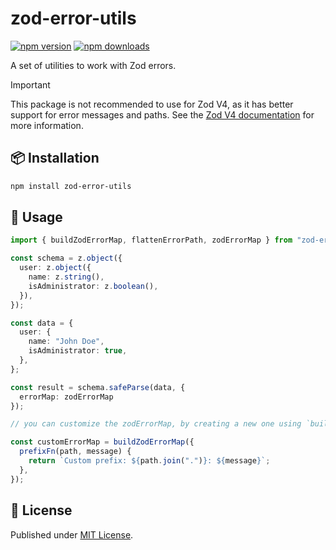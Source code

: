# zod-error-utils

[![npm version][npm-version-src]][npm-version-href]
[![npm downloads][npm-downloads-src]][npm-downloads-href]

A set of utilities to work with Zod errors.

> [!IMPORTANT]
> This package is not recommended to use for Zod V4, as it has better support for error messages and paths.
> See the [Zod V4 documentation](https://zod.dev/error-formatting#zprettifyerror) for more information.

## 📦 Installation

```bash
npm install zod-error-utils
```

## 🚀 Usage

```ts
import { buildZodErrorMap, flattenErrorPath, zodErrorMap } from "zod-error-utils";

const schema = z.object({
  user: z.object({
    name: z.string(),
    isAdministrator: z.boolean(),
  }),
});

const data = {
  user: {
    name: "John Doe",
    isAdministrator: true,
  },
};

const result = schema.safeParse(data, {
  errorMap: zodErrorMap
});

// you can customize the zodErrorMap, by creating a new one using `buildZodErrorMap`.

const customErrorMap = buildZodErrorMap({
  prefixFn(path, message) {
    return `Custom prefix: ${path.join(".")}: ${message}`;
  },
});
```

## 📄 License

Published under [MIT License](./LICENSE).

<!-- Badges -->

[npm-version-src]: https://img.shields.io/npm/v/zod-error-utils?style=flat&colorA=18181B&colorB=4169E1
[npm-version-href]: https://npmjs.com/package/zod-error-utils
[npm-downloads-src]: https://img.shields.io/npm/dm/zod-error-utils?style=flat&colorA=18181B&colorB=4169E1
[npm-downloads-href]: https://npmjs.com/package/zod-error-utils
